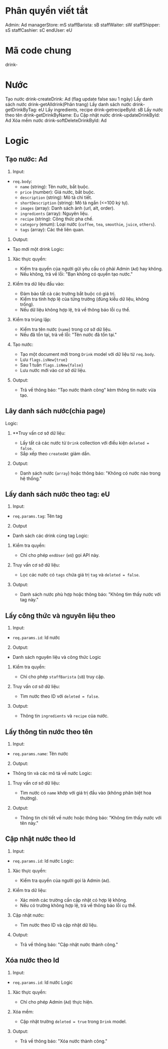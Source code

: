 # Phân quyền viết tắt
Admin: Ad
managerStore: mS
staffBarista: sB
staffWaiter: sW
staffShipper: sS
staffCashier: sC
endUser: eU

# Mã code chung
drink-

# Nước
Tạo nước drink-createDrink: Ad (flag update false sau 1 ngày)
Lấy danh sách nước drink-getAlldrink(Phân trang)
Lấy danh sách nước drink-getDrinkByTag: eU
Lấy ingredients, recipe drink-getrecipeById: sB
Lấy nước theo tên drink-getDrinkByName: Eu
Cập nhật nước drink-updateDrinkById: Ad
Xóa mềm nước drink-softDeleteDrinkById: Ad

# Logic 
## Tạo nước: Ad
1. Input: 
- `req.body`:  
  - `name` (string): Tên nước, bắt buộc.  
  - `price` (number): Giá nước, bắt buộc.  
  - `description` (string): Mô tả chi tiết.  
  - `shortDescription` (string): Mô tả ngắn (<=100 ký tự).  
  - `images` (array): Danh sách ảnh (url, alt, order).  
  - `ingredients` (array): Nguyên liệu.  
  - `recipe` (string): Công thức pha chế.  
  - `category` (enum): Loại nước (`coffee`, `tea`, `smoothie`, `juice`, `others`).  
  - `tags` (array): Các thẻ liên quan.
1. Output: 
  - Tạo mới một drink
Logic: 
1. Xác thực quyền:
   - Kiểm tra quyền của người gửi yêu cầu có phải Admin (`Ad`) hay không.  
   - Nếu không, trả về lỗi: "Bạn không có quyền tạo nước."  
2. Kiểm tra dữ liệu đầu vào:
   - Đảm bảo tất cả các trường  bắt buộc có giá trị.  
   - Kiểm tra tính hợp lệ của từng trường (đúng kiểu dữ liệu, không trống).  
   - Nếu dữ liệu không hợp lệ, trả về thông báo lỗi cụ thể.  
3. Kiểm tra trùng lặp:
   - Kiểm tra tên nước (`name`) trong cơ sở dữ liệu.  
   - Nếu đã tồn tại, trả về lỗi: "Tên nước đã tồn tại." 
4. Tạo nước:
   - Tạo một document mới trong `Drink` model với dữ liệu từ `req.body`.  
   - Lưu `flags.isNew{true}`
   - Sau 1 tuần `flags.isNew{false}`
   - Lưu nước mới vào cơ sở dữ liệu.  

5. Output: 
   - Trả về thông báo: "Tạo nước thành công" kèm thông tin nước vừa tạo. 


## Lây danh sách nước(chia page)
Logic:
1. **Truy vấn cơ sở dữ liệu:
   - Lấy tất cả các nước từ `Drink` collection với điều kiện `deleted = false`.  
   - Sắp xếp theo `createdAt` giảm dần.  

2. Output:
   - Danh sách nước (`array`) hoặc thông báo: "Không có nước nào trong hệ thống."  

## Lấy danh sách nước theo tag: eU
1. Input:
- `req.params.tag`: Tên tag
2. Output
- Danh sách các drink cùng tag
Logic: 
1. Kiểm tra quyền:
   - Chỉ cho phép `endUser` (`eU`) gọi API này.  

2. Truy vấn cơ sở dữ liệu:
   - Lọc các nước có `tags` chứa giá trị `tag` và `deleted = false`.  

3. Output:
   - Danh sách nước phù hợp hoặc thông báo: "Không tìm thấy nước với tag này." 

## Lấy công thức và nguyên liệu theo 
1. Input:
- `req.params.id`: Id nước
2. Output:
- Danh sách nguyên liệu và công thức
Logic
1. Kiểm tra quyền: 
   - Chỉ cho phép `staffBarista` (`sB`) truy cập.  

2. Truy vấn cơ sở dữ liệu:
   - Tìm nước theo ID với `deleted = false`. 
3. Output:
   - Thông tin `ingredients` và `recipe` của nước.  

## Lấy thông tin nước theo tên
1. Input:
- `req.params.name`: Tên nước 
2. Output:
- Thông tin và các mô tả về nước
Logic:
1. Truy vấn cơ sở dữ liệu: 
   - Tìm nước có `name` khớp với giá trị đầu vào (không phân biệt hoa thường).  

2. Output:
   - Thông tin chi tiết về nước hoặc thông báo: "Không tìm thấy nước với tên này."  

## Cập nhật nước theo Id
1. Input:
- `req.params.id`: Id nước
Logic:
1. Xác thực quyền:
   - Kiểm tra quyền của người gọi là Admin (`Ad`).  

2. Kiểm tra dữ liệu:
   - Xác minh các trường cần cập nhật có hợp lệ không.  
   - Nếu có trường không hợp lệ, trả về thông báo lỗi cụ thể.  

3. Cập nhật nước:
   - Tìm nước theo ID và cập nhật dữ liệu.  

4. Output:
   - Trả về thông báo: "Cập nhật nước thành công."  

## Xóa nước theo Id
1. Input:
- `req.params.id`: Id nước 
Logic
1. Xác thực quyền:  
   - Chỉ cho phép Admin (`Ad`) thực hiện.  

2. Xóa mềm:
   - Cập nhật trường `deleted = true` trong `Drink` model.  

3. Output:
   - Trả về thông báo: "Xóa nước thành công." 